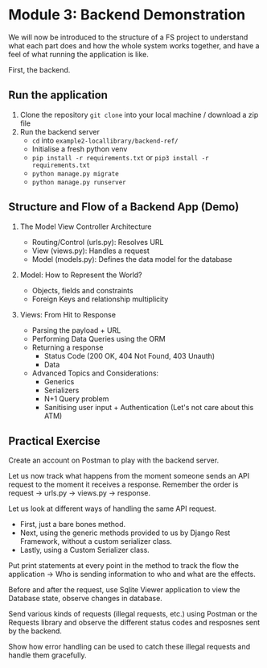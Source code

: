 
# Module 3: Backend Demonstration

We will now be introduced to the structure of a FS project to understand what each part does and how the whole system works together, and have a feel of what running the application is like.

First, the backend.

## Run the application

1. Clone the repository ```git clone``` into your local machine / download a zip file
2. Run the backend server
    - ```cd``` into ```example2-locallibrary/backend-ref/```
    - Initialise a fresh python venv
    - ```pip install -r requirements.txt``` or ```pip3 install -r requirements.txt```
    - ```python manage.py migrate```
    - ```python manage.py runserver```


## Structure and Flow of a Backend App (Demo) 

1. The Model View Controller Architecture
    - Routing/Control (urls.py): Resolves URL
    - View (views.py): Handles a request
    - Model (models.py): Defines the data model for the database

2. Model: How to Represent the World?
    - Objects, fields and constraints
    - Foreign Keys and relationship multiplicity

3. Views: From Hit to Response
    - Parsing the payload + URL
    - Performing Data Queries using the ORM
    - Returning a response
        - Status Code (200 OK, 404 Not Found, 403 Unauth)
        - Data 
    - Advanced Topics and Considerations: 
        - Generics
        - Serializers
        - N+1 Query problem
        - Sanitising user input + Authentication (Let's not care about this ATM)


## Practical Exercise

Create an account on Postman to play with the backend server.

Let us now track what happens from the moment someone sends an API request to the moment it receives a response. Remember the order is request -> urls.py -> views.py -> response.

Let us look at different ways of handling the same API request.
- First, just a bare bones method.
- Next, using the generic methods provided to us by Django Rest Framework, without a custom serializer class.
- Lastly, using a Custom Serializer class. 

Put print statements at every point in the method to track the flow the application -> Who is sending information to who and what are the effects.

Before and after the request, use Sqlite Viewer application to view the Database state, observe changes in database.

Send various kinds of requests (illegal requests, etc.) using Postman or the Requests library and observe the different status codes and resposnes sent by the backend.

Show how error handling can be used to catch these illegal requests and handle them gracefully.
